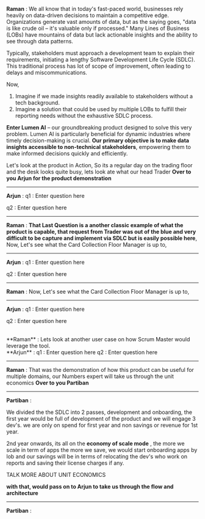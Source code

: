 
**Raman** : We all know that in today's fast-paced world, businesses rely heavily on data-driven decisions to maintain a competitive edge. Organizations generate vast amounts of data, but as the saying goes, "data is like crude oil – it's valuable only if processed." Many Lines of Business (LOBs) have mountains of data but lack actionable insights and the ability to see through data patterns.

Typically, stakeholders must approach a development team to explain their requirements, initiating a lengthy Software Development Life Cycle (SDLC). This traditional process has lot of scope of improvement, often leading to delays and miscommunications.

Now, 
1. Imagine if we made insights readily available to stakeholders without a tech background.
2. Imagine a solution that could be used by multiple LOBs to fulfill their reporting needs without the exhaustive SDLC process.

**Enter Lumen AI** – our groundbreaking product designed to solve this very problem. Lumen AI is particularly beneficial for dynamic industries where timely decision-making is crucial. **Our primary objective is to make data insights accessible to non-technical stakeholders**, empowering them to make informed decisions quickly and efficiently.

Let's look at the product in Action, 
So its a regular day on the trading  floor and the desk looks quite busy, lets look ate what our head Trader
**Over to you Arjun for the product demonstration**

<hr />

**Arjun** : 
q1 : Enter question here

q2 : Enter question here

<hr />

**Raman** : **That Last Question is a another classic example of what the product is capable, that request from Trader was out of the blue and very difficult to be capture and implement via SDLC  but is easily possible here**, Now,  Let's see what the Card Collection Floor Manager is up to, 

<hr />

**Arjun** : 
q1 : Enter question here

q2 : Enter question here

<hr />

**Raman** : Now, Let's see what the Card Collection Floor Manager is up to, 

<hr />

**Arjun** : 
q1 : Enter question here

q2 : Enter question here

<br />
**Raman** : Lets look at another user case on how Scrum Master would leverage the tool.

<br />
**Arjun** :
q1 : Enter question here
q2 : Enter question here

<hr />

**Raman** : That was the demonstration of how this product can be useful for multiple domains, our Numbers expert will take us through the unit economics 
**Over to you Partiban**

<hr />

**Partiban** : 

We divided the the SDLC into 2 passes, development and onboarding, the first year would be full of development of the product and we will engage 3 dev's. we are only on spend for first year and non savings or revenue for 1st year.

2nd year onwards, its all on the **economy of scale mode** , the more we scale in term of apps the more we save,
we would start onboarding apps by lob and our savings will be in terms of relocating the dev's who work on reports and saving their license charges if any.


TALK MORE ABOUT UNIT ECONOMICS

**with that,  would pass on to Arjun to take us through the flow and architecture**
<hr />

**Partiban** :
